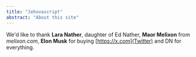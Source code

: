 ```yaml
---
title: "Jehovascript"
abstract: "About this site"
---
```


We'd like to thank **Lara Nather**, daughter of Ed Nather, **Maor Melixon** from _melixon.com_, **Elon Musk** for buying [https://x.com](Twitter) and DN for everything.


